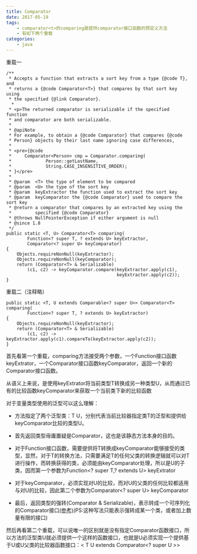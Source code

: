 ```yaml
---
title: Comparator
date: 2017-05-19
tags: 
	- comparator<t>的comparing是提供comparator接口函数的预定义方法
	- 有如下两个重载
categories: 
	- java
---
```

重载一

```
/**
 * Accepts a function that extracts a sort key from a type {@code T}, and
 * returns a {@code Comparator<T>} that compares by that sort key using
 * the specified {@link Comparator}.
  *
 * <p>The returned comparator is serializable if the specified function
 * and comparator are both serializable.
 *
 * @apiNote
 * For example, to obtain a {@code Comparator} that compares {@code
 * Person} objects by their last name ignoring case differences,
 *
 * <pre>{@code
 *     Comparator<Person> cmp = Comparator.comparing(
 *             Person::getLastName,
 *             String.CASE_INSENSITIVE_ORDER);
 * }</pre>
 *
 * @param  <T> the type of element to be compared
 * @param  <U> the type of the sort key
 * @param  keyExtractor the function used to extract the sort key
 * @param  keyComparator the {@code Comparator} used to compare the sort key
 * @return a comparator that compares by an extracted key using the
 *         specified {@code Comparator}
 * @throws NullPointerException if either argument is null
 * @since 1.8
 */
public static <T, U> Comparator<T> comparing(
        Function<? super T, ? extends U> keyExtractor,
        Comparator<? super U> keyComparator)
{
    Objects.requireNonNull(keyExtractor);
    Objects.requireNonNull(keyComparator);
    return (Comparator<T> & Serializable)
        (c1, c2) -> keyComparator.compare(keyExtractor.apply(c1),
                                          keyExtractor.apply(c2));
}

```
重载二（注释略）
```
public static <T, U extends Comparable<? super U>> Comparator<T> comparing(
        Function<? super T, ? extends U> keyExtractor)
{
    Objects.requireNonNull(keyExtractor);
    return (Comparator<T> & Serializable)
        (c1, c2) -> keyExtractor.apply(c1).compareTo(keyExtractor.apply(c2));
}
```
首先看第一个重载，comparing方法接受两个参数，一个Function接口函数keyExtrator，一个Comparator接口函数keyComparator，返回一个新的Comparator接口函数。

从语义上来说，是使用keyExtrator将当前类型T转换成另一种类型U，从而通过已有的比较函数keyComparator来获取一个当前类下新的比较函数

对于变量类型使用的泛型可以这么理解：
- 方法指定了两个泛型类：T U，分别代表当前比较器指定类T的泛型和提供给keyComparator比较的类型U。

- 首先返回类型毋庸置疑是Comparator<T>，这也是该静态方法本身的目的。

- 对于Function接口函数，需要提供将T转换成keyComparator能够接受的类型，显然，对于T的转换方法，只需要满足T的任何父类的转换逻辑就可以对T进行操作，而转换获得的类，必须能由keyComparator处理，所以是U的子类，因而第一个参数为Function<? super T,? extends U> keyExtrator
- 对于keyComparator，必须实现对U的比较，而对U的父类的任何比较都适用与对U的比较，因此第二个参数为Comparator<? super U> keyComparator
- 最后，返回类型的强转(Comparator<T> & Serializable)，表示转成一个可序列化的Comparator接口[(参考)](http://stackoverflow.com/questions/30374083/whats-the-meaning-of-the-character-in-the-returned-value)(PS:这种写法只能表示强转成某一个类，或者加上数量有限的接口)

然后再看第二个重载，可以说唯一的区别就是没有指定Comparator函数接口，所以方法的泛型类U就必须提供一个这样的函数接口，也就是U必须实现一个提供基于U或U父类的比较器函数接口：< T U extends Comparator<? super U >>